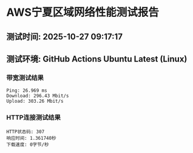# AWS宁夏区域网络性能测试报告
## 测试时间: 2025-10-27 09:17:17
## 测试环境: GitHub Actions Ubuntu Latest (Linux)

### 带宽测试结果
```
Ping: 26.969 ms
Download: 296.43 Mbit/s
Upload: 303.26 Mbit/s
```

### HTTP连接测试结果
```
HTTP状态码: 307
响应时间: 1.361740秒
下载速度: 0字节/秒
```

